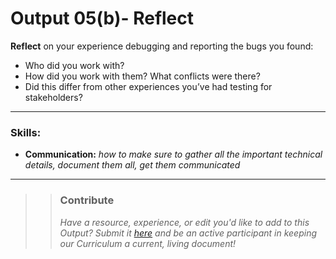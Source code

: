 # Output 05(b)- Reflect

**Reflect** on your experience debugging and reporting the bugs you found: 
- Who did you work with? 
- How did you work with them? What conflicts were there? 
- Did this differ from other experiences you’ve had testing for stakeholders?

------
### Skills: 
- **Communication:** _how to make sure to gather all the important technical details, document them all, get them communicated_

---- 

>> ### Contribute
>> _Have a resource, experience, or edit you'd like to add to this Output? Submit it [here](https://docs.google.com/a/andela.com/forms/d/e/1FAIpQLSeiwit-7JW3UScG9ItDX9DUZZnlCwdpo7aWruahsPKNJ_6JOA/viewform?usp=sf_link) and be an active participant in keeping our Curriculum a current, living document!_
